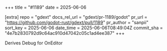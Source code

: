 +++
title = "#1189"
date = 2025-06-06

[extra]
repo = "gdext"
docs_rel_url = "gdext/pr-1189/godot"
pr_url = "https://github.com/godot-rust/gdext/pull/1189"
pr_author = "sanpii"
sort_key = 2025-06-06
date_time = 2025-06-06T08:49:04Z
commit_sha = "4e7b2830792d9c64ac910d47042c05c1ad4ee387"
+++

Derives Debug for OnEditor
